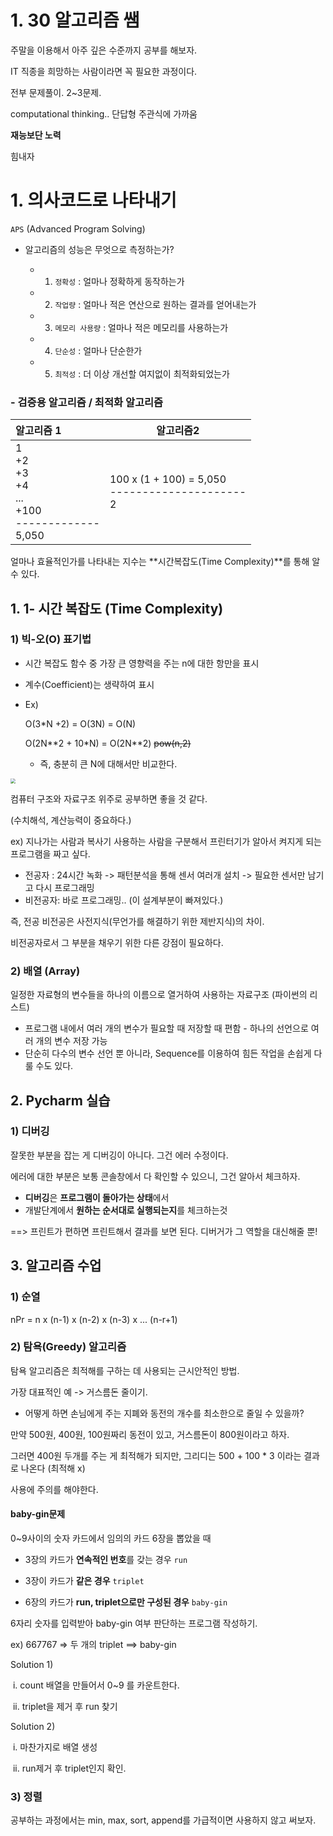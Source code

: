 # 1. 30 알고리즘 쌤 

주말을 이용해서 아주 깊은 수준까지 공부를 해보자.

IT 직종을 희망하는 사람이라면 꼭 필요한 과정이다.

전부 문제풀이. 2~3문제.

computational thinking.. 단답형 주관식에 가까움

**재능보단 노력**

힘내자



# 1. 의사코드로 나타내기

`APS` (Advanced Program Solving)

- 알고리즘의 성능은 무엇으로 측정하는가?

  - 1) `정확성` : 얼마나 정확하게 동작하는가
  - 2) `작업량` : 얼마나 적은 연산으로 원하는 결과를 얻어내는가
  - 3) `메모리 사용량` : 얼마나 적은 메모리를 사용하는가
  - 4) `단순성` : 얼마나 단순한가
  - 5) `최적성` : 더 이상 개선할 여지없이 최적화되었는가

  

###  -          검증용 알고리즘       /                             최적화 알고리즘      

| 알고리즘 1                                                   | 알고리즘2                                                    |
| :----------------------------------------------------------- | ------------------------------------------------------------ |
| 1<br />+2<br />+3<br />+4<br />...<br />+100<br />-------------<br />5,050 | 100 x (1 + 100)   = 5,050<br />---------------------<br />    2 |



얼마나 효율적인가를 나타내는 지수는 **시간복잡도(Time Complexity)**를 통해 알 수 있다.



## 1. 1- 시간 복잡도 (Time Complexity)

###   1) 빅-오(O) 표기법

- 시간 복잡도 함수 중 가장 큰 영향력을 주는 n에 대한 항만을 표시

- 계수(Coefficient)는 생략하여 표시

- Ex)

  O(3\*N +2) = O(3N) = O(N)

  O(2N\*\*2 + 10\*N) = O(2N\**2)  ~~pow(n,2)~~

  - 즉, 충분히 큰 N에 대해서만 비교한다.

<img src = "http://rapapa.net/wp/wp-content/uploads/2018/04/%E1%84%89%E1%85%B3%E1%84%8F%E1%85%B3%E1%84%85%E1%85%B5%E1%86%AB%E1%84%89%E1%85%A3%E1%86%BA-2018-04-13-%E1%84%8B%E1%85%A9%E1%84%92%E1%85%AE-6.48.30.png" style = "zoom: 50%" div="">

컴퓨터 구조와 자료구조 위주로 공부하면 좋을 것 같다.

(수치해석, 계산능력이 중요하다.)



ex) 지나가는 사람과 복사기 사용하는 사람을 구분해서 프린터기가 알아서 켜지게 되는 프로그램을 짜고 싶다.

- 전공자 : 24시간 녹화 -> 패턴분석을 통해 센서 여러개 설치 -> 필요한 센서만 남기고 다시 프로그래밍
- 비전공자: 바로 프로그래밍.. (이 설계부분이 빠져있다.)

즉, 전공 비전공은 사전지식(무언가를 해결하기 위한 제반지식)의 차이.

비전공자로서 그 부분을 채우기 위한 다른 강점이 필요하다. 



### 2) 배열 (Array)

일정한 자료형의 변수들을 하나의 이름으로 열거하여 사용하는 자료구조 (파이썬의 리스트)

- 프로그램 내에서 여러 개의 변수가 필요할 때 저장할 때 편함 - 하나의 선언으로 여러 개의 변수 저장 가능
- 단순히 다수의 변수 선언 뿐 아니라, Sequence를 이용하여 힘든 작업을 손쉽게 다룰 수도 있다.



## 2. Pycharm 실습

### 1) 디버깅

잘못한 부분을 잡는 게 디버깅이 아니다. 그건 에러 수정이다.

에러에 대한 부분은 보통 콘솔창에서 다 확인할 수 있으니, 그건 알아서 체크하자.

- **디버깅**은 **프로그램이 돌아가는 상태**에서
- 개발단계에서 **원하는 순서대로 실행되는지**를 체크하는것

==> 프린트가 편하면 프린트해서 결과를 보면 된다. 디버거가 그 역할을 대신해줄 뿐!



## 3. 알고리즘 수업

### 1) 순열  

nPr = n x (n-1) x (n-2) x (n-3) x ... (n-r+1)



### 2) 탐욕(Greedy) 알고리즘

탐욕 알고리즘은 최적해를 구하는 데 사용되는 근시안적인 방법.

가장 대표적인 예 -> 거스름돈 줄이기.

- 어떻게 하면 손님에게 주는 지폐와 동전의 개수를 최소한으로 줄일 수 있을까?

만약 500원, 400원, 100원짜리 동전이 있고, 거스름돈이 800원이라고 하자.

그러면 400원 두개를 주는 게 최적해가 되지만, 그리디는 500 + 100 * 3 이라는 결과로 나온다 (최적해 x)

사용에 주의를 해야한다.



<h4> baby-gin문제 </h4>
 0~9사이의 숫자 카드에서 임의의 카드 6장을 뽑았을 때 

- 3장의 카드가 **연속적인 번호**를 갖는 경우 `run` 

- 3장이 카드가 **같은 경우** `triplet`

- 6장의 카드가 **run, triplet으로만 구성된 경우** `baby-gin`

6자리 숫자를 입력받아 baby-gin 여부 판단하는 프로그램 작성하기.

ex) 667767 => 두 개의 triplet ==> baby-gin



Solution 1)

​	i. count 배열을 만들어서 0~9 를 카운트한다.

​	ii. triplet을 제거 후 run 찾기

Solution 2)

​	i. 마찬가지로 배열 생성

​	ii. run제거 후 triplet인지 확인.



### 3) 정렬

공부하는 과정에서는 min, max, sort, append를 가급적이면 사용하지 않고 써보자.

